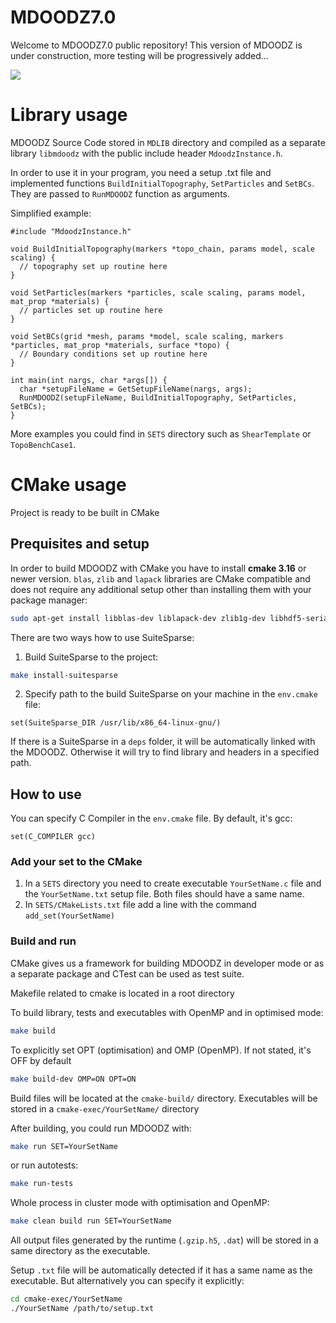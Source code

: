 # MDOODZ7.0

Welcome to MDOODZ7.0 public repository!
This version of MDOODZ is under construction, more testing will be progressively added...

![](/images/Compression_Symmetric.gif)

# Library usage

MDOODZ Source Code stored in `MDLIB` directory and compiled as a separate library `libmdoodz` with the public include header `MdoodzInstance.h`.

In order to use it in your program, you need a setup .txt file and implemented functions `BuildInitialTopography`, `SetParticles` and `SetBCs`. 
They are passed to `RunMDOODZ` function as arguments. 

Simplified example:

```code
#include "MdoodzInstance.h"

void BuildInitialTopography(markers *topo_chain, params model, scale scaling) {
  // topography set up routine here
}

void SetParticles(markers *particles, scale scaling, params model, mat_prop *materials) {
  // particles set up routine here
}

void SetBCs(grid *mesh, params *model, scale scaling, markers *particles, mat_prop *materials, surface *topo) {
  // Boundary conditions set up routine here
}

int main(int nargs, char *args[]) {
  char *setupFileName = GetSetupFileName(nargs, args);
  RunMDOODZ(setupFileName, BuildInitialTopography, SetParticles, SetBCs);
}
```

More examples you could find in `SETS` directory such as `ShearTemplate` or `TopoBenchCase1`.

# CMake usage

Project is ready to be built in CMake

## Prequisites and setup

In order to build MDOODZ with CMake you have to install **cmake 3.16** or newer version.
`blas`, `zlib` and `lapack`  libraries are CMake compatible and does not require any additional setup other than installing them with your package manager:

```bash
sudo apt-get install libblas-dev liblapack-dev zlib1g-dev libhdf5-serial-dev
```

There are two ways how to use SuiteSparse:

1) Build SuiteSparse to the project:

```bash
make install-suitesparse
```

2) Specify path to the build SuiteSparse on your machine in the `env.cmake` file:

```code
set(SuiteSparse_DIR /usr/lib/x86_64-linux-gnu/)
```

If there is a SuiteSparse in a `deps` folder, it will be automatically linked with the MDOODZ. 
Otherwise it will try to find library and headers in a specified path.

## How to use

You can specify C Compiler in the `env.cmake` file. By default, it's gcc:

```code
set(C_COMPILER gcc)
```

### Add your set to the CMake

1) In a `SETS` directory you need to create executable `YourSetName.c` file and the `YourSetName.txt` setup file. Both files should have a same name.
2) In `SETS/CMakeLists.txt` file add a line with the command `add_set(YourSetName)`


### Build and run

CMake gives us a framework for building MDOODZ in developer mode or as a separate package and CTest can be used as test suite.

Makefile related to cmake is located in a root directory

To build library, tests and executables with OpenMP and in optimised mode:

```bash
make build
```

To explicitly set OPT (optimisation) and OMP (OpenMP). If not stated, it's OFF by default

```bash
make build-dev OMP=ON OPT=ON
```

Build files will be located at the `cmake-build/` directory.
Executables will be stored in a `cmake-exec/YourSetName/` directory

After building, you could run MDOODZ with:
```bash
make run SET=YourSetName
```

or run autotests:
```bash
make run-tests
```

Whole process in cluster mode with optimisation and OpenMP:

```bash
make clean build run SET=YourSetName
```

All output files generated by the runtime (`.gzip.h5`, `.dat`) will be stored in a same directory as the executable.

Setup `.txt` file will be automatically detected if it has a same name as the executable. But alternatively you can specify it explicitly:

```bash
cd cmake-exec/YourSetName
./YourSetName /path/to/setup.txt
```